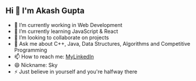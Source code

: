 ## Hi 👋 I'm Akash Gupta

- 🔭 I’m currently working in Web Development
- 🌱 I’m currently learning JavaScript & React
- 👯 I’m looking to collaborate on projects
- 💬 Ask me about C++, Java, Data Structures, Algorithms and Competitive Programming
- 📫 How to reach me: <a href="https://www.linkedin.com/in/akash925/">MyLinkedIn</a>
- 😄 Nickname: Sky
- ⚡ Just believe in yourself and you're halfway there

